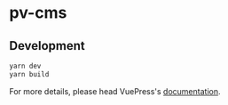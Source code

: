 # pv-cms

> 

## Development

```bash
yarn dev
yarn build
```

For more details, please head VuePress's [documentation](https://v1.vuepress.vuejs.org/).

